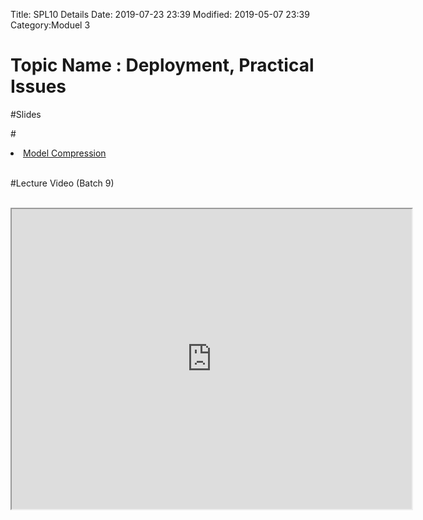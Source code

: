 Title: SPL10 Details
Date: 2019-07-23 23:39
Modified: 2019-05-07 23:39
Category:Moduel 3

# Topic Name :  Deployment, Practical Issues



#Slides<br>

#<li><a href="https://www.dropbox.com/home/Batch7/Slides/Day24?preview=Deployment_of_ML_Solutions.pptx" target="_blank"> Model Compression</a></li> <br>


#Lecture Video (Batch 9) <br><br>
<iframe src="https://videoken.com/embed/vkene-RmXGpzxVmg"width="640" height="480"></iframe>







